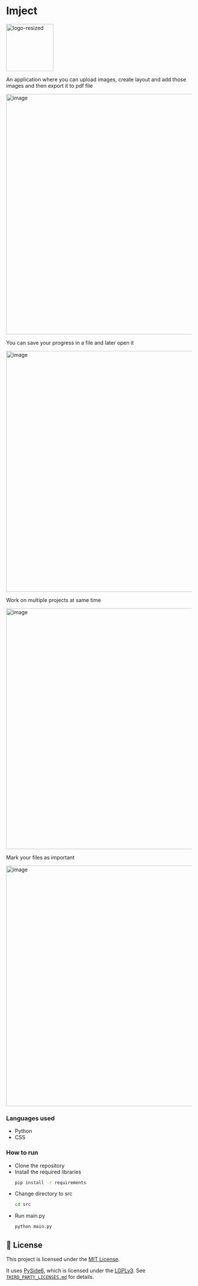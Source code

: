 # Imject

<img width="128" height="128" alt="logo-resized" src="https://github.com/user-attachments/assets/a929f0c9-574d-4641-943a-61aea24b171e" />

An application where you can upload images, create layout and add those images and then export it to pdf file

<img width="1078" height="653" alt="image" src="https://github.com/user-attachments/assets/352b055a-ab51-4a37-b854-19009dfe2445" />

You can save your progress in a file and later open it

<img width="1081" height="654" alt="image" src="https://github.com/user-attachments/assets/a22e9598-59e8-4f38-87fe-8c910485a27b" />

Work on multiple projects at same time

<img width="1078" height="654" alt="image" src="https://github.com/user-attachments/assets/df36281f-4295-4cf5-b4ca-33a7d3543ab3" />

Mark your files as important

<img width="1078" height="653" alt="image" src="https://github.com/user-attachments/assets/cf90042b-11f4-45c0-b276-3b667ba3a881" />

### Languages used
- Python
- CSS

### How to run
- Clone the repository
- Install the required libraries
  ```bash
  pip install -r requirements
  ```
- Change directory to src
  ```bash
  cd src
  ```
- Run main.py
  ```bash
  python main.py
  ```

## 📝 License

This project is licensed under the [MIT License](LICENSE).

It uses [PySide6](https://doc.qt.io/qtforpython/), which is licensed under the [LGPLv3](https://www.gnu.org/licenses/lgpl-3.0.html). See [`THIRD_PARTY_LICENSES.md`](THIRD_PARTY_LICENSES.md) for details.
